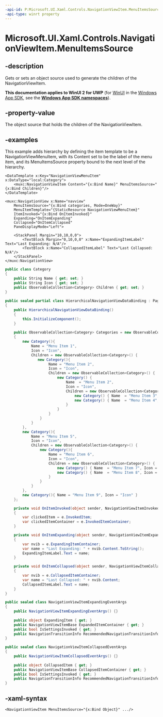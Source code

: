 ```yaml
---
-api-id: P:Microsoft.UI.Xaml.Controls.NavigationViewItem.MenuItemsSource
-api-type: winrt property
---
```


# Microsoft.UI.Xaml.Controls.NavigationViewItem.MenuItemsSource

<!--
public object MenuItemsSource { get; set; }
-->


## -description

Gets or sets an object source used to generate the children of the NavigationViewItem.


**This documentation applies to WinUI 2 for UWP** (for [WinUI](/windows/apps/winui/winui3/) in the [Windows App SDK](/windows/apps/windows-app-sdk/), see the **[Windows App SDK namespaces](/windows/windows-app-sdk/api/winrt/)**).

## -property-value

The object source that holds the children of the NavigationViewItem.


## -examples
This example adds hierarchy by defining the item template to be a NavigationViewMenuItem, with its Content set to be the label of the menu item, and its MenuItemsSource property bound to the next level of the hierarchy.

```xaml
<DataTemplate x:Key="NavigationViewMenuItem" x:DataType="local:Category">
    <muxc:NavigationViewItem Content="{x:Bind Name}" MenuItemsSource="{x:Bind Children}"/>
</DataTemplate>

<muxc:NavigationView x:Name="navview" 
    MenuItemsSource="{x:Bind categories, Mode=OneWay}" 
    MenuItemTemplate="{StaticResource NavigationViewMenuItem}" 
    ItemInvoked="{x:Bind OnItemInvoked}" 
    Expanding="OnItemExpanding" 
    Collapsed="OnItemCollapsed" 
    PaneDisplayMode="Left">
    
    <StackPanel Margin="10,10,0,0">
        <TextBlock Margin="0,10,0,0" x:Name="ExpandingItemLabel" Text="Last Expanding: N/A"/>
        <TextBlock x:Name="CollapsedItemLabel" Text="Last Collapsed: N/A"/>
    </StackPanel>    
</muxc:NavigationView>
```

```csharp
public class Category
{
    public String Name { get; set; }
    public String Icon { get; set; }
    public ObservableCollection<Category> Children { get; set; }
}
    
public sealed partial class HierarchicalNavigationViewDataBinding : Page
{
    public HierarchicalNavigationViewDataBinding()
    {
        this.InitializeComponent();
    }  
    
    public ObservableCollection<Category> Categories = new ObservableCollection<Category>()
    {
        new Category(){
            Name = "Menu Item 1",
            Icon = "Icon",
            Children = new ObservableCollection<Category>() {
               new Category(){
                    Name = "Menu Item 2",
                    Icon = "Icon",
                    Children = new ObservableCollection<Category>() {
                        new Category() { 
                            Name  = "Menu Item 2", 
                            Icon = "Icon",
                            Children = new ObservableCollection<Category>() {
                                new Category() { Name  = "Menu Item 3", Icon = "Icon" },
                                new Category() { Name  = "Menu Item 4", Icon = "Icon" }
                            }
                        }
                    }
                }
            }
        },
        new Category(){
            Name = "Menu Item 5",
            Icon = "Icon",
            Children = new ObservableCollection<Category>() {
                new Category(){
                    Name = "Menu Item 6",
                    Icon = "Icon",
                    Children = new ObservableCollection<Category>() {
                        new Category() { Name  = "Menu Item 7", Icon = "Icon" },
                        new Category() { Name  = "Menu Item 8", Icon = "Icon" }
                    }
                }
            }
        },
        new Category(){ Name = "Menu Item 9", Icon = "Icon" }
    };

    private void OnItemInvoked(object sender, NavigationViewItemInvokedEventArgs e)
    {
        var clickedItem = e.InvokedItem;
        var clickedItemContainer = e.InvokedItemContainer;
    }

    private void OnItemExpanding(object sender, NavigationViewItemExpandingEventArgs e)
    {
        var nvib = e.ExpandingItemContainer;
        var name = "Last Expanding: " + nvib.Content.ToString();
        ExpandingItemLabel.Text = name;
    }

    private void OnItemCollapsed(object sender, NavigationViewItemCollapsedEventArgs e)
    {
        var nvib = e.CollapsedItemContainer;
        var name = "Last Collapsed: " + nvib.Content;
        CollapsedItemLabel.Text = name;
    }
}

public sealed class NavigationViewItemExpandingEventArgs
{
    public NavigationViewItemExpandingEventArgs() {}
    
    public object ExpandingItem { get; }
    public NavigationViewItemBase ExpandedItemContainer { get; }
    public bool IsSettingsInvoked { get; }
    public NavigationTransitionInfo RecommendedNavigationTransitionInfo { get; }
}

public sealed class NavigationViewItemCollapsedEventArgs
{
    public NavigationViewItemCollapsedEventArgs() {}
    
    public object CollapsedItem { get; }
    public NavigationViewItemBase CollapsedItemContainer { get; }
    public bool IsSettingsInvoked { get; }
    public NavigationTransitionInfo RecommendedNavigationTransitionInfo { get; }
}
```

## -xaml-syntax

```xaml
<NavigationViewItem MenuItemsSource="{x:Bind Object}" .../>
```
